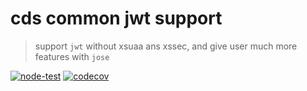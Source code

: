 # cds common jwt support

> support `jwt` without xsuaa ans xssec, and give user much more features with `jose`

[![node-test](https://github.com/Soontao/cds-common-jwt-support/actions/workflows/nodejs.yml/badge.svg)](https://github.com/Soontao/cds-common-jwt-support/actions/workflows/nodejs.yml)
[![codecov](https://codecov.io/gh/Soontao/cds-common-jwt-support/branch/main/graph/badge.svg?token=LKyd87mOZw)](https://codecov.io/gh/Soontao/cds-common-jwt-support)
